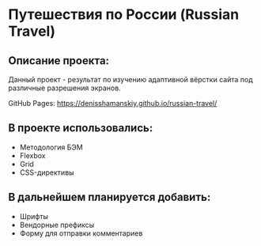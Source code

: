 # Путешествия по России (Russian Travel)

## Описание проекта:

Данный проект - результат по изучению адаптивной вёрстки сайта под различные разрешения экранов.

GitHub Pages: https://denisshamanskiy.github.io/russian-travel/

## В проекте использовались:

- Методология БЭМ
- Flexbox
- Grid
- CSS-директивы

## В дальнейшем планируется добавить:

- Шрифты
- Вендорные префиксы
- Форму для отправки комментариев
